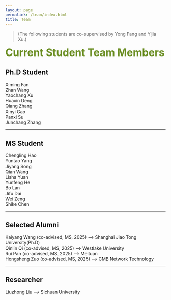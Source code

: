 ```yaml
---
layout: page
permalink: /team/index.html
title: Team
---
```


> (The following students are co-supervised by Yong Fang and Yijia Xu.)

**<font size=6 color=OliveDrab>Current Student Team Members</font>**

## Ph.D Student

Ximing Fan
<br>Zhan Wang
<br>Yaochang Xu
<br>Huaxin Deng
<br>Qiang Zhang
<br>Xinyi Gao
<br>Panxi Su
<br>Junchang Zhang

---

## MS Student

Chengling Hao
<br>Yuntao Yang
<br>Jiyang Song
<br>Qian Wang
<br>Lisha Yuan
<br>Yunfeng He
<br>Bo Lan
<br>Jifu Dai
<br>Wei Zeng
<br>Shike Chen

---

## Selected Alumni

Kaiyang Wang (co-advised, MS, 2025) --> Shanghai Jiao Tong University(Ph.D)
<br>Qinlin Qi (co-advised, MS, 2025) --> Westlake University
<br>Rui Pan (co-advised, MS, 2025) --> Meituan
<br>Hongsheng Zuo (co-advised, MS, 2025) --> CMB Network Technology

---

## Researcher
Liuzhong Liu --> Sichuan University